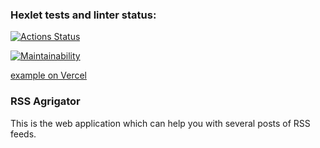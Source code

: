 ### Hexlet tests and linter status:
[![Actions Status](https://github.com/JaroslavRusanov/frontend-project-11/actions/workflows/hexlet-check.yml/badge.svg)](https://github.com/JaroslavRusanov/frontend-project-11/actions)

[![Maintainability](https://api.codeclimate.com/v1/badges/0d048e38ac7e42548cb2/maintainability)](https://codeclimate.com/github/JaroslavRusanov/frontend-project-11/maintainability)

[example on Vercel](https://frontend-project-11-delta-olive.vercel.app/)

### RSS Agrigator

This is the web application which can help you with several posts of RSS feeds.